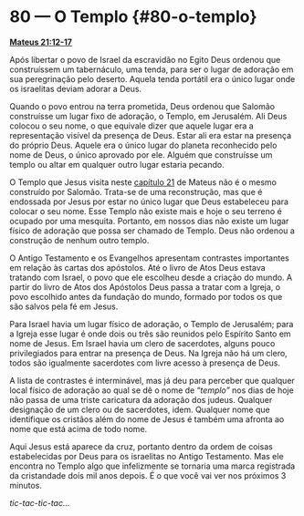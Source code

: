 # 80 — O Templo {#80-o-templo}

[**Mateus 21:12-17**](http://bibliaonline.com.br/acf/mt/21/12-17)

Após libertar o povo de Israel da escravidão no Egito Deus ordenou que construíssem um tabernáculo, uma tenda, para ser o lugar de adoração em sua peregrinação pelo deserto. Aquela tenda portátil era o único lugar onde os israelitas deviam adorar a Deus.

Quando o povo entrou na terra prometida, Deus ordenou que Salomão construísse um lugar fixo de adoração, o Templo, em Jerusalém. Ali Deus colocou o seu nome, o que equivale dizer que aquele lugar era a representação visível da presença de Deus. Estar ali era estar na presença do próprio Deus. Aquele era o único lugar do planeta reconhecido pelo nome de Deus, o único aprovado por ele. Alguém que construísse um templo ou altar em qualquer outro lugar estaria pecando.

O Templo que Jesus visita neste [capítulo 21](http://bibliaonline.com.br/acf/mt/21) de Mateus não é o mesmo construído por Salomão. Trata-se de uma reconstrução, mas que é endossada por Jesus por estar no único lugar que Deus estabeleceu para colocar o seu nome. Esse Templo não existe mais e hoje o seu terreno é ocupado por uma mesquita. Portanto, em nossos dias não existe um lugar físico de adoração que possa ser chamado de Templo. Deus não ordenou a construção de nenhum outro templo.

O Antigo Testamento e os Evangelhos apresentam contrastes importantes em relação às cartas dos apóstolos. Até o livro de Atos Deus estava tratando com Israel, o povo que ele escolheu desde a criação do mundo. A partir do livro de Atos dos Apóstolos Deus passa a tratar com a Igreja, o povo escolhido antes da fundação do mundo, formado por todos os que são salvos pela fé em Jesus.

Para Israel havia um lugar físico de adoração, o Templo de Jerusalém; para a Igreja esse lugar é onde dois ou três são reunidos pelo Espírito Santo em nome de Jesus. Em Israel havia um clero de sacerdotes, alguns pouco privilegiados para entrar na presença de Deus. Na Igreja não há um clero, todos são igualmente sacerdotes com livre acesso à presença de Deus.

A lista de contrastes é interminável, mas já deu para perceber que qualquer local físico de adoração ao qual se dê o nome de “_templo”_ nos dias de hoje não passa de uma triste caricatura da adoração dos judeus. Qualquer designação de um clero ou de sacerdotes, idem. Qualquer nome que identifique os cristãos além do nome de Jesus é também uma afronta ao nome que está acima de todo nome.

Aqui Jesus está aparece da cruz, portanto dentro da ordem de coisas estabelecidas por Deus para os israelitas no Antigo Testamento. Mas ele encontra no Templo algo que infelizmente se tornaria uma marca registrada da cristandade dois mil anos depois. É o que você vai ver nos próximos 3 minutos.

_tic-tac-tic-tac..._